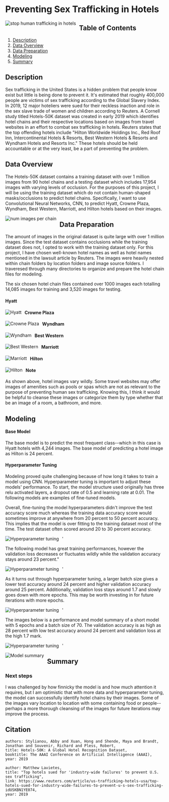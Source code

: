 # Preventing Sex Trafficking in Hotels

<img src="readme_imgs/hospitality.jpg"
     alt="stop human trafficking in hotels"
     style="float: left; margin-right: 10px;" />

## Table of Contents
1. [Description](#description)
2. [Data Overview](#DataOverview)
3. [Data Preparation](#DataPreparation)
4. [Modeling](#Modeling)
5. [Summary](#Summary)

## Description <a name="description"></a>
Sex trafficking in the United States is a hidden problem that people know exist but little is being done to prevent it. It's estimated that roughly 400,000 people are victims of sex trafficking according to the Global Slavery Index. In 2019, 12 major hoteliers were sued for their reckless inaction and role in the sex slave trade of women and children according to Reuters. A Cornell study titled Hotels-50K dataset was created in early 2019 which identifies hotel chains and their respective locations based on images from travel websites in an effort to combat sex trafficking in hotels. Reuters states that the top offending hotels include "Hilton Worldwide Holdings Inc., Red Roof Inn, Intercontinental Hotels & Resorts, Best Western Hotels & Resorts and Wyndham Hotels and Resorts Inc." These hotels should be held accountable or at the very least, be a part of preventing the problem.

## Data Overview <a name="DataOverview"></a>
The Hotels-50K dataset contains a training dataset with over 1 million images from 90 hotel chains and a testing dataset which includes 17,954 images with varying levels of occlusion. For the purposes of this project, I will be using the training dataset which do not contain human-shaped masks/occlusions to predict hotel chains. Specifically, I want to use Convolutional Neural Networks, CNN, to predict Hyatt, Crowne Plaza, Wyndham, Best Western, Marriott, and Hilton hotels based on their images.


<img src="readme_imgs/Num_images.png"
     alt="num images per chain"
     style="float: left; margin-right: 10px;" />

## Data Preparation <a name="DataPreparation"></a>
The amount of images in the original dataset is quite large with over 1 million images. Since the test dataset contains occlusions while the training dataset does not, I opted to work with the training dataset only. For this project, I have chosen well-known hotel names as well as hotel names mentioned in the lawsuit article by Reuters. The images were heavily nested within chain folders by location folders and image source folders. I traveresed through many directories to organize and prepare the hotel chain files for modeling.

The six chosen hotel chain files contained over 1000 images each totalling 14,085 images for training and 3,520 images for testing.

#### Hyatt
<img src="readme_imgs/Hyatt.png"
     alt="Hyatt"
     style="float: left; margin-right: 10px;" />
#### Crowne Plaza
<img src="readme_imgs/Crown_Plaza.png"
     alt="Crowne Plaza"
     style="float: left; margin-right: 10px;" />
#### Wyndham
<img src="readme_imgs/Wyndham.png"
     alt="Wyndham"
     style="float: left; margin-right: 10px;" />
#### Best Western
<img src="readme_imgs/Best_Western.png"
     alt="Best Western"
     style="float: left; margin-right: 10px;" />
#### Marriott
<img src="readme_imgs/Marriott.png"
     alt="Marriott"
     style="float: left; margin-right: 10px;" />
#### Hilton
<img src="readme_imgs/Hilton.png"
     alt="Hilton"
     style="float: left; margin-right: 10px;" />
     
#### Note
As shown above, hotel images vary wildly. Some travel websites may offer images of amenities such as pools or spas which are not as relevant to the purpose of preventing human sex trafficking. Knowing this, I think it would be helpful to cleanse these images or categorize them by type whether that be an image of a room, a bathroom, and more.


## Modeling <a name="Modeling"></a>

#### Base Model
The base model is to predict the most frequent class--which in this case is Hyatt hotels with 4,244 images. The base model of predicting a hotel image as Hilton is 24 percent.

#### Hyperparameter Tuning
Modeling proved quite challenging because of how long it takes to train a model using CNN. Hyperparameter tuning is important to adjust these models' performance. To start, the model structure used originally has three relu activated layers, a dropout rate of 0.5 and learning rate at 0.01. The following models are examples of fine-tuned models.

Overall, fine-tuning the model hyperparameters didn't improve the test accuracy score much whereas the training data accuracy score would sometimes improve at anywhere from 20 percent to 50 percent accuracy. This implies that the model is over fitting to the training dataset most of the time. The test dataset often scored around 20 to 30 percent accuracy.

<img src="readme_imgs/Hyperparameter_Tuning.png"
     alt="Hyperparameter tuning"
     style="float: left; margin-right: 10px;" />'
     
The following model has great training performances, however the validation loss decreases or fluctuates wildly while the validation accuracy stays around 23 percent."  

<img src="readme_imgs/mod3.png"
     alt="Hyperparameter tuning"
     style="float: left; margin-right: 10px;" />'

As it turns out through hyperparameter tuning, a larger batch size gives a lower test accuracy around 24 percent and higher validation accuracy around 25 percent. Additionally, validation loss stays around 1.7 and slowly goes down with more epochs. This may be worth investing in for future iterations with more epochs.

<img src="readme_imgs/mod4.png"
     alt="Hyperparameter tuning"
     style="float: left; margin-right: 10px;" />'

The images below is a performance and model summary of a short model with 5 epochs and a batch size of 70. The validation accuracy is as high as 28 percent with low test accuracy around 24 percent and validation loss at the high 1.7 mark. 

<img src="readme_imgs/mod5.png"
     alt="Hyperparameter tuning"
     style="float: left; margin-right: 10px;" />'

<img src="readme_imgs/Model_Summary.png"
     alt="Model summary"
     style="float: left; margin-right: 10px;" />
     

## Summary <a name="Summary"></a>
### Next steps
I was challenged by how finnicky the model is and how much attention it requires, but I am optimistic that with more data and hyperparameter tuning, the model can successfully identify hotel chains by their images. Some of the images vary location to location with some containing food or people--perhaps a more thorough cleansing of the images for future iterations may improve the process.

## Citation

```
authors: Stylianou, Abby and Xuan, Hong and Shende, Maya and Brandt, Jonathan and Souvenir, Richard and Pless, Robert,
title: Hotels-50K: A Global Hotel Recognition Dataset,
booktitle: The AAAI Conference on Artificial Intelligence (AAAI),
year: 2019

author: Matthew Lavietes,
title: "Top hotels sued for 'industry-wide failures' to prevent U.S. sex trafficking",
link: https://www.reuters.com/article/us-trafficking-hotels-usa/top-hotels-sued-for-industry-wide-failures-to-prevent-u-s-sex-trafficking-idUSKBN1YE074,
year: 2019
```


